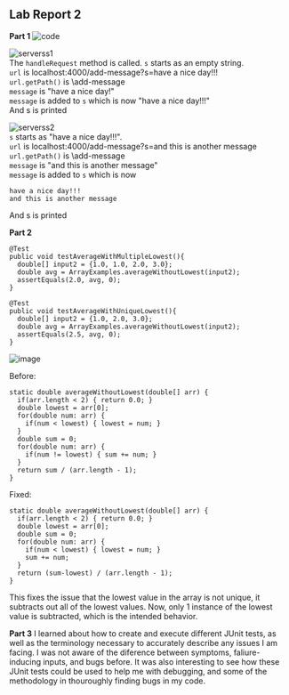 ## Lab Report 2

**Part 1**
![code](https://user-images.githubusercontent.com/73797155/215192527-47bbbadf-0aa6-4c56-a581-9e925878e77d.PNG)  

![serverss1](https://user-images.githubusercontent.com/73797155/215192533-aaaa2b33-3f48-4730-835e-96539bf65159.PNG)  
The `handleRequest` method is called.
`s` starts as an empty string.  
`url` is localhost:4000/add-message?s=have a nice day!!!  
`url.getPath()` is \add-message  
`message` is "have a nice day!"  
`message` is added to `s` which is now "have a nice day!!!"  
And s is printed

![serverss2](https://user-images.githubusercontent.com/73797155/215192538-73925d84-c72f-4d27-a2de-e88147bb8464.PNG)  
`s` starts as "have a nice day!!!".  
`url` is localhost:4000/add-message?s=and this is another message
`url.getPath()` is \add-message  
`message` is "and this is another message"  
`message` is added to `s` which is now 
```
have a nice day!!!
and this is another message
```
And s is printed  
  
**Part 2**

```
@Test
public void testAverageWithMultipleLowest(){
  double[] input2 = {1.0, 1.0, 2.0, 3.0};
  double avg = ArrayExamples.averageWithoutLowest(input2);
  assertEquals(2.0, avg, 0);
}

@Test
public void testAverageWithUniqueLowest(){
  double[] input2 = {1.0, 2.0, 3.0};
  double avg = ArrayExamples.averageWithoutLowest(input2);
  assertEquals(2.5, avg, 0);
}
```
![image](https://user-images.githubusercontent.com/73797155/215193884-db3fc68c-9d96-487d-8328-e7bc5d361961.png)

Before:  
```
static double averageWithoutLowest(double[] arr) {
  if(arr.length < 2) { return 0.0; }
  double lowest = arr[0];
  for(double num: arr) {
    if(num < lowest) { lowest = num; }
  }
  double sum = 0;
  for(double num: arr) {
    if(num != lowest) { sum += num; }
  }
  return sum / (arr.length - 1);
}
```

Fixed:  
```
static double averageWithoutLowest(double[] arr) {
  if(arr.length < 2) { return 0.0; }
  double lowest = arr[0];
  double sum = 0;
  for(double num: arr) {
    if(num < lowest) { lowest = num; }
    sum += num;
  }
  return (sum-lowest) / (arr.length - 1);
}
```

This fixes the issue that the lowest value in the array is not unique, it subtracts out all of the lowest values.
Now, only 1 instance of the lowest value is subtracted, which is the intended behavior.
  
**Part 3**
I learned about how to create and execute different JUnit tests, as well as the terminology necessary to accurately describe any issues I am facing.
I was not aware of the diference between symptoms, faliure-inducing inputs, and bugs before. It was also interesting to see how these JUnit tests could
be used to help me with debugging, and some of the methodology in thouroughly finding bugs in my code.

